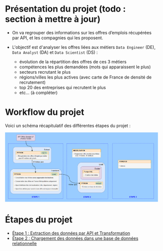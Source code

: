 # Présentation du projet (todo : section à mettre à jour)

- On va regrouper des informations sur les offres d’emplois récupérées par API, et les compagnies qui les proposent.

- L'objectif est d'analyser les offres liées aux métiers `Data Engineer` (DE), `Data Analyst` (DA) et `Data Scientist` (DS) :
  - évolution de la répartition des offres de ces 3 métiers
  - compétences les plus demandées (mots qui apparaissent le plus)
  - secteurs recrutant le plus
  - régions/villes les plus actives (avec carte de France de densité de recrutement)
  - top 20 des entreprises qui recrutent le plus
  - etc... (à compléter)


# Workflow du projet

Voici un schéma récapitulatif des différentes étapes du projet :

![screenshot du workflow](readme_pages/screenshots/workflow.png)



# Étapes du projet

- [Étape 1 : Extraction des données par API et Transformation](readme_pages/step_1__extract_and_transform_data.md)
- [Étape 2 : Chargement des données dans une base de données relationnelle](readme_pages/step_2__load_data_to_database.md)

